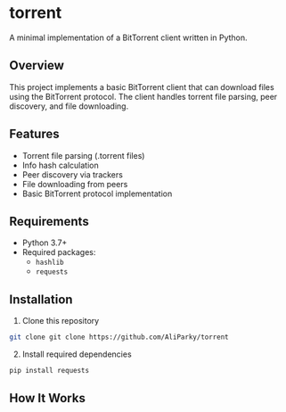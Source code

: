 # torrent

A minimal implementation of a BitTorrent client written in Python.

## Overview

This project implements a basic BitTorrent client that can download files using the BitTorrent protocol. The client handles torrent file parsing, peer discovery, and file downloading.

## Features

- Torrent file parsing (.torrent files)
- Info hash calculation
- Peer discovery via trackers
- File downloading from peers
- Basic BitTorrent protocol implementation

## Requirements

- Python 3.7+
- Required packages:
    - `hashlib`
    - `requests`

## Installation

1. Clone this repository

```bash
git clone git clone https://github.com/AliParky/torrent
```
2. Install required dependencies
```bash
pip install requests
```

## How It Works